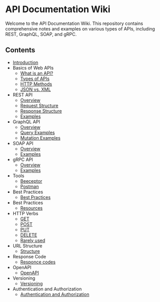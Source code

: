 # API Documentation Wiki

Welcome to the API Documentation Wiki. This repository contains comprehensive notes and examples on various types of APIs, including REST, GraphQL, SOAP, and gRPC.

## Contents

- [Introduction](docs/introduction.md)
- Basics of Web APIs
  - [What is an API?](docs/basics/what-is-api.md)
  - [Types of APIs](docs/basics/types-of-apis.md)
  - [HTTP Methods](docs/basics/http-methods.md)
  - [JSON vs. XML](docs/basics/json-vs-xml.md)
- REST API
  - [Overview](docs/rest/overview.md)
  - [Request Structure](docs/rest/request-structure.md)
  - [Response Structure](docs/rest/response-structure.md)
  - [Examples](docs/rest/examples.md)
- GraphQL API
  - [Overview](docs/graphql/overview.md)
  - [Query Examples](docs/graphql/query-examples.md)
  - [Mutation Examples](docs/graphql/mutation-examples.md)
- SOAP API
  - [Overview](docs/soap/overview.md)
  - [Examples](docs/soap/examples.md)
- gRPC API
  - [Overview](docs/grpc/overview.md)
  - [Examples](docs/grpc/examples.md)
- Tools
  - [Beeceptor](docs/tools/beeceptor.md)
  - [Postman](docs/tools/postman.md)
- Best Practices
  - [Best Practices](docs/best-practices.md)
- Best Practices
  - [Resources](docs/resources.md)
- HTTP Verbs
  - [GET](docs/httpverbs/get.md)
  - [POST](docs/httpverbs/post.md)
  - [PUT](docs/httpverbs/put.md)
  - [DELETE](docs/httpverbs/delete.md)
  - [Rarely used](docs/httpverbs/rarelyused.md)
- URL Structure
   - [Structure](docs/url/structure.md)
- Response Code
   - [Responce codes](docs/responce/codes.md)
- OpenAPI
   - [OpenAPI](docs/open-api/open-api.md)
- Versioning
   - [Versioning](docs/versioning/versioning.md)
- Authentication and Authorization
  - [Authentication and Authorization](docs/auth/auth.md) 
